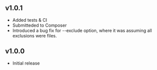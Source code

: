 ## v1.0.1

- Added tests & CI
- Submitteded to Composer
- Introduced a bug fix for --exclude option, where it was assuming all exclusions
  were files.

## v1.0.0

- Initial release

